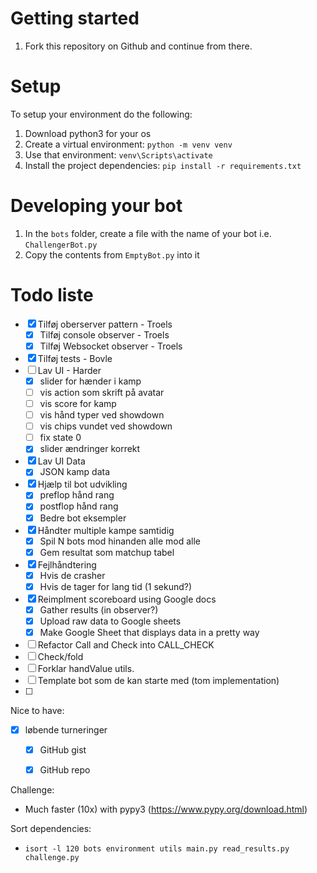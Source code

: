 Getting started
===============
1. Fork this repository on Github and continue from there.

Setup
=====

To setup your environment do the following:
1. Download python3 for your os
2. Create a virtual environment: `python -m venv venv`
3. Use that environment: `venv\Scripts\activate`
4. Install the project dependencies: `pip install -r requirements.txt`

Developing your bot
===================
1. In the `bots` folder, create a file with the name of your bot i.e. `ChallengerBot.py`
2. Copy the contents from `EmptyBot.py` into it




Todo liste
==========
- [X] Tilføj oberserver pattern - Troels
  - [X] Tilføj console observer - Troels
  - [X] Tilføj Websocket observer - Troels
- [X] Tilføj tests - Bovle
- [ ] Lav UI - Harder
  - [x]  slider for hænder i kamp
  - [ ]  vis action som skrift på avatar
  - [ ]  vis score for kamp
  - [ ]  vis hånd typer ved showdown
  - [ ]  vis chips vundet ved showdown
  - [ ]  fix state 0
  - [x]  slider ændringer korrekt
- [X] Lav UI Data
  - [X] JSON kamp data 
- [X] Hjælp til bot udvikling
  - [X] preflop hånd rang 
  - [X] postflop hånd rang
  - [X] Bedre bot eksempler
- [X] Håndter multiple kampe samtidig
  - [X] Spil N bots mod hinanden alle mod alle
  - [X] Gem resultat som matchup tabel
- [X] Fejlhåndtering
  - [X] Hvis de crasher
  - [X] Hvis de tager for lang tid (1 sekund?)
- [X] Reimplment scoreboard using Google docs
  - [X] Gather results (in observer?) 
  - [X] Upload raw data to Google sheets
  - [X] Make Google Sheet that displays data in a pretty way
- [ ] Refactor Call and Check into CALL_CHECK
- [ ] Check/fold
- [ ] Forklar handValue utils.
- [ ] Template bot som de kan starte med (tom implementation)
- [ ] 

Nice to have:

- [X] løbende turneringer
  - [X] GitHub gist
  - [X] GitHub repo





Challenge:
 - Much faster (10x) with pypy3 (https://www.pypy.org/download.html)


Sort dependencies:
 - `isort -l 120 bots environment utils main.py read_results.py challenge.py`
 